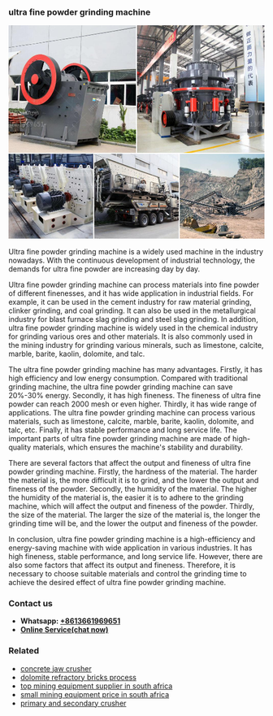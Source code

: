 <h3>ultra fine powder grinding machine</h3><img src='1708663769.jpg' alt=''><p>Ultra fine powder grinding machine is a widely used machine in the industry nowadays. With the continuous development of industrial technology, the demands for ultra fine powder are increasing day by day.</p><p>Ultra fine powder grinding machine can process materials into fine powder of different finenesses, and it has wide application in industrial fields. For example, it can be used in the cement industry for raw material grinding, clinker grinding, and coal grinding. It can also be used in the metallurgical industry for blast furnace slag grinding and steel slag grinding. In addition, ultra fine powder grinding machine is widely used in the chemical industry for grinding various ores and other materials. It is also commonly used in the mining industry for grinding various minerals, such as limestone, calcite, marble, barite, kaolin, dolomite, and talc.</p><p>The ultra fine powder grinding machine has many advantages. Firstly, it has high efficiency and low energy consumption. Compared with traditional grinding machine, the ultra fine powder grinding machine can save 20%-30% energy. Secondly, it has high fineness. The fineness of ultra fine powder can reach 2000 mesh or even higher. Thirdly, it has wide range of applications. The ultra fine powder grinding machine can process various materials, such as limestone, calcite, marble, barite, kaolin, dolomite, and talc, etc. Finally, it has stable performance and long service life. The important parts of ultra fine powder grinding machine are made of high-quality materials, which ensures the machine's stability and durability.</p><p>There are several factors that affect the output and fineness of ultra fine powder grinding machine. Firstly, the hardness of the material. The harder the material is, the more difficult it is to grind, and the lower the output and fineness of the powder. Secondly, the humidity of the material. The higher the humidity of the material is, the easier it is to adhere to the grinding machine, which will affect the output and fineness of the powder. Thirdly, the size of the material. The larger the size of the material is, the longer the grinding time will be, and the lower the output and fineness of the powder.</p><p>In conclusion, ultra fine powder grinding machine is a high-efficiency and energy-saving machine with wide application in various industries. It has high fineness, stable performance, and long service life. However, there are also some factors that affect its output and fineness. Therefore, it is necessary to choose suitable materials and control the grinding time to achieve the desired effect of ultra fine powder grinding machine.</p><h3>Contact us</h3><ul><li><strong>Whatsapp:&nbsp;<a href="https://wa.me/8613661969651">+8613661969651</a></strong></li><li><a href="https://swt.shibang-china.com/?git&amp;zhl&amp;ultra fine powder grinding machine"><strong>Online Service(chat now)</strong></a></li></ul><h3>Related</h3><ul><li><a href='concrete jaw crusher.md'>concrete jaw crusher</a></li><li><a href='dolomite refractory bricks process.md'>dolomite refractory bricks process</a></li><li><a href='top mining equipment supplier in south africa.md'>top mining equipment supplier in south africa</a></li><li><a href='small mining equipment price in south africa.md'>small mining equipment price in south africa</a></li><li><a href='primary and secondary crusher.md'>primary and secondary crusher</a></li></ul>